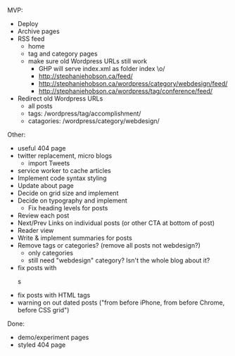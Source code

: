 MVP:
- Deploy
- Archive pages
- RSS feed
  - home
  - tag and category pages
  - make sure old Wordpress URLs still work
    - GHP will serve index.xml as folder index \o/
    - http://stephaniehobson.ca/feed/
    - http://stephaniehobson.ca/wordpress/category/webdesign/feed/
    - http://stephaniehobson.ca/wordpress/tag/conference/feed/
- Redirect old Wordpress URLs
  - all posts
  - tags: /wordpress/tag/accomplishment/
  - catagories: /wordpress/category/webdesign/


Other:
- useful 404 page
- twitter replacement, micro blogs
    - import Tweets
- service worker to cache articles
- Implement code syntax styling
- Update about page
- Decide on grid size and implement
- Decide on typography and implement
  - Fix heading levels for posts
- Review each post
- Next/Prev Links on individual posts (or other CTA at bottom of post)
- Reader view
- Write & implement summaries for posts
- Remove tags or categories? (remove all posts not webdesign?)
  - only categories
  - still need "webdesign" category? Isn't the whole blog about it?
- fix posts with <dl>s
- fix posts with HTML tags
- warning on out dated posts ("from before iPhone, from before Chrome, before CSS grid")


Done:
- demo/experiment pages
- styled 404 page

